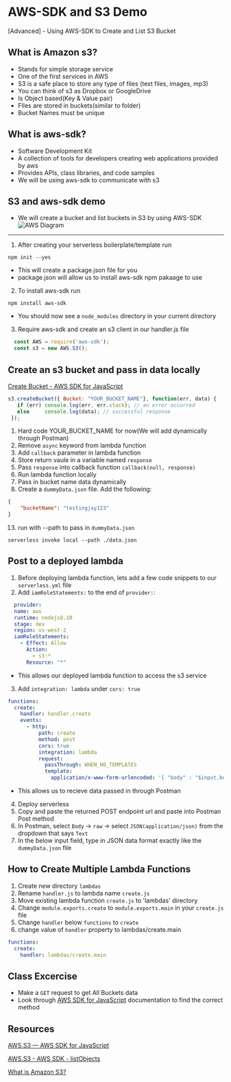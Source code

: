 # AWS-SDK and S3 Demo
[Advanced] - Using AWS-SDK to Create and List S3 Bucket

## What is Amazon s3?
- Stands for simple storage service
- One of the first services in AWS
- S3 is a safe place to store any type of files (text files, images, mp3)
- You can think of s3 as Dropbox or GoogleDrive
- Is Object based(Key & Value pair)
- FIles are stored in buckets(similar to folder)
- Bucket Names must be unique

## What is aws-sdk?
- Software Development Kit
- A collection of tools for developers creating web applications provided by aws
- Provides APIs, class libraries, and code samples
- We will be using aws-sdk to communicate with s3

## S3 and aws-sdk demo
- We will create a bucket and list buckets in S3 by using AWS-SDK
![AWS Diagram](https://i.imgur.com/wxx5zw2.png)
---
1. After creating your serverless boilerplate/template run
```
npm init --yes
```
  - This will create a package.json file for you
  - package.json will allow us to install aws-sdk npm pakaage to use
2. To install aws-sdk run
```
npm install aws-sdk
```
  - You should now see a `node_modules` directory in your current directory

3. Require aws-sdk and create an s3 client in our handler.js file
```js
  const AWS = require('aws-sdk');
  const s3 = new AWS.S3();
```
## Create an s3 bucket and pass in data **locally**

[Create Bucket - AWS SDK for JavaScript](https://docs.aws.amazon.com/AWSJavaScriptSDK/latest/AWS/S3.html#createBucket-property)
```js
s3.createBucket({ Bucket: "YOUR_BUCKET_NAME"}, function(err, data) {
   if (err) console.log(err, err.stack); // an error occurred
   else     console.log(data); // successful response
 });
```
1. Hard code YOUR_BUCKET_NAME for now(We will add dynamically through Postman)
2. Remove `async` keyword from lambda function
3. Add `callback` parameter in lambda function
4. Store return vaule in a variable named `response`
5. Pass `response` into callback function `callback(null, response)`
6. Run lambda function locally
7. Pass in bucket name data dynamically
8. Create a `dummyData.json` file. Add the following:
```json
{
    "bucketName": "testingjay123"
}
```
13. run with --path to pass in `dummyData.json`
```
serverless invoke local --path ./data.json
```
## Post to a deployed lambda
1. Before deploying lambda function, lets add a few code snippets to our `serverless.yml` file
2. Add `iamRoleStatements:` to the end of `provider:`:
```yml
  provider:
  name: aws
  runtime: nodejs8.10
  stage: dev
  region: us-west-2
  iamRoleStatements:
    - Effect: Allow
      Action:
        - s3:*
      Resource: "*"
```
- This allows our deployed lambda function to access the s3 service
3. Add `integration: lambda` under `cors: true`
```yml
functions:
  create:
    handler: handler.create
    events:
      - http: 
          path: create
          method: post
          cors: true
          integration: lambda
          request:
            passThrough: WHEN_NO_TEMPLATES
            template:
              application/x-www-form-urlencoded: '{ "body" : "$input.body" }'

```
- This allows us to recieve data passed in through Postman
4. Deploy serverless
5. Copy and paste the returned POST endpoint url and paste into Postman  Post method
6. In Postman, select `Body` -> `raw` -> select `JSON(application/json)` from the dropdown that says `Text`
7. In the below input field, type in JSON data format exactly like the `dummyData.json` file

## How to Create Multiple Lambda Functions
1. Create new directory `lambdas`
2. Rename `handler.js` to lambda name `create.js`
3. Move existing lambda function `create.js` to 'lambdas' directory
4. Change `module.exports.create` to `module.exports.main` in your `create.js` file
5. Change `handler` below `functions` to `create`
6. change value of `handler` property to lambdas/create.main
```yml
functions:
  create:
    handler: lambdas/create.main
```

## Class Excercise
- Make a `GET` request to get All Buckets data
- Look through [AWS SDK for JavaScript](https://docs.aws.amazon.com/AWSJavaScriptSDK/latest/AWS/S3.html#listBuckets-property) documentation to find the correct method

## Resources
[AWS.S3 — AWS SDK for JavaScript](https://docs.aws.amazon.com/AWSJavaScriptSDK/latest/AWS/S3.html#getBucketWebsite-property)

[AWS.S3 - AWS SDK - listObjects](https://docs.aws.amazon.com/AWSJavaScriptSDK/latest/AWS/S3.html#listObjects-property)

[What is Amazon S3?](https://docs.aws.amazon.com/AmazonS3/latest/dev/Welcome.html)
